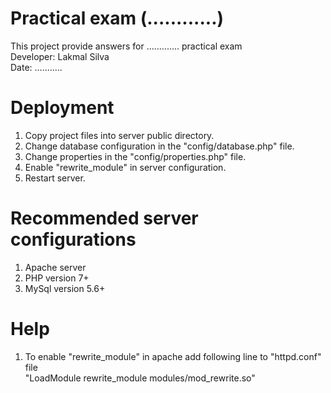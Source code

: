 Practical exam (............)
===================

This project provide answers for ............. practical exam <br>
Developer: Lakmal Silva <br>
Date: ...........

Deployment
==========
1. Copy project files into server public directory.
2. Change database configuration in the "config/database.php" file.
3. Change properties in the "config/properties.php" file.
4. Enable "rewrite_module" in server configuration.
5. Restart server.

Recommended server configurations
=================================
1. Apache server
2. PHP version 7+
3. MySql version 5.6+

Help
====
1. To enable "rewrite_module" in apache add following line to "httpd.conf" file <br>
   "LoadModule rewrite_module modules/mod_rewrite.so"